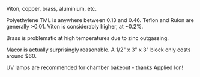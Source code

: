 Viton, copper, brass, aluminium, etc.



Polyethylene TML is anywhere between 0.13 and 0.46. Teflon and Rulon are generally >0.01. Viton is considerably higher, at ~0.2%.

Brass is problematic at high temperatures due to zinc outgassing.

Macor is actually surprisingly reasonable. A 1/2" x 3" x 3" block only costs around $60.

UV lamps are recommended for chamber bakeout - thanks Applied Ion!